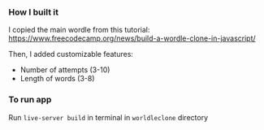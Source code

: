 ### How I built it ###
I copied the main wordle from this tutorial: https://www.freecodecamp.org/news/build-a-wordle-clone-in-javascript/

Then, I added customizable features:
* Number of attempts (3-10)
* Length of words (3-8)

### To run app ###
Run `live-server build` in terminal in `worldleclone` directory
